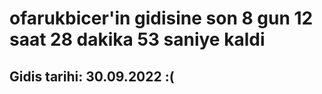 # ofarukbicer'in gidisine son 8 gun 12 saat 28 dakika 53 saniye kaldi

## Gidis tarihi: 30.09.2022 :(